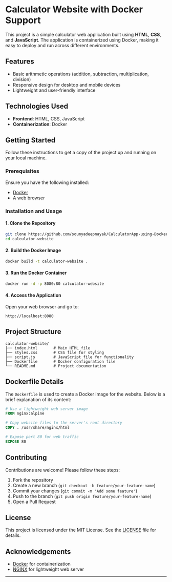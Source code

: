 # Calculator Website with Docker Support

This project is a simple calculator web application built using **HTML**, **CSS**, and **JavaScript**. The application is containerized using Docker, making it easy to deploy and run across different environments.

## Features

- Basic arithmetic operations (addition, subtraction, multiplication, division)
- Responsive design for desktop and mobile devices
- Lightweight and user-friendly interface

## Technologies Used

- **Frontend**: HTML, CSS, JavaScript
- **Containerization**: Docker

## Getting Started

Follow these instructions to get a copy of the project up and running on your local machine.

### Prerequisites

Ensure you have the following installed:

- [Docker](https://www.docker.com/get-started)
- A web browser

### Installation and Usage

#### 1. Clone the Repository

```bash
git clone https://github.com/soumyadeepnayak/CalculatorApp-using-Docker.git
cd calculator-website
```

#### 2. Build the Docker Image

```bash
docker build -t calculator-website .
```

#### 3. Run the Docker Container

```bash
docker run -d -p 8080:80 calculator-website
```

#### 4. Access the Application

Open your web browser and go to:

```
http://localhost:8080
```

## Project Structure

```
calculator-website/
├── index.html       # Main HTML file
├── styles.css       # CSS file for styling
├── script.js        # JavaScript file for functionality
├── Dockerfile       # Docker configuration file
└── README.md        # Project documentation
```

## Dockerfile Details

The `Dockerfile` is used to create a Docker image for the website. Below is a brief explanation of its content:

```Dockerfile
# Use a lightweight web server image
FROM nginx:alpine

# Copy website files to the server's root directory
COPY . /usr/share/nginx/html

# Expose port 80 for web traffic
EXPOSE 80
```

## Contributing

Contributions are welcome! Please follow these steps:

1. Fork the repository
2. Create a new branch (`git checkout -b feature/your-feature-name`)
3. Commit your changes (`git commit -m 'Add some feature'`)
4. Push to the branch (`git push origin feature/your-feature-name`)
5. Open a Pull Request

## License

This project is licensed under the MIT License. See the [LICENSE](LICENSE) file for details.

## Acknowledgements

- [Docker](https://www.docker.com/) for containerization
- [NGINX](https://www.nginx.com/) for lightweight web server

---


